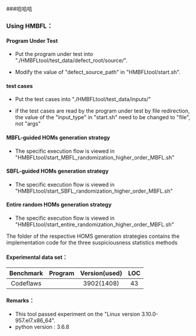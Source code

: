 ###哈哈哈
### Using HMBFL：

#### Program Under Test  
* Put the program under test into 
"./HMBFLtool/test_data/defect_root/source/".

*  Modify the value of "defect_source_path" in 
 "HMBFLtool/start.sh".


#### test cases
* Put the test cases into "./HMBFLtool/test_data/inputs/"

* if the test cases are read by the program under test by file redirection, the value of the "input_type" in "start.sh" need to be changed to "file", not "args"

#### MBFL-guided HOMs generation strategy
* The specific execution flow is viewed in "HMBFLtool/start_MBFL_randomization_higher_order_MBFL.sh"

#### SBFL-guided HOMs generation strategy
* The specific execution flow is viewed in "HMBFLtool/start_SBFL_randomization_higher_order_MBFL.sh"

#### Entire random HOMs generation strategy
* The specific execution flow is viewed in "HMBFLtool/start_entire_randomization_higher_order_MBFL.sh"

The folder of the respective HOMS generation strategies contains the implementation code for the three suspiciousness statistics methods
#### Experimental data set：

| Benchmark |   Program    | Version(used) | LOC  |
| :-------: | :----------: | :-----------: | :--: |
| Codeflaws |              |  3902(1408)   |  43  |


#### Remarks：

* This tool passed experiment on the "Linux version 3.10.0-957.el7.x86_64".
* python version : 3.6.8
